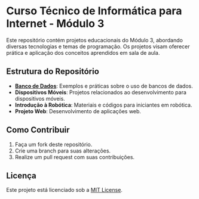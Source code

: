 # Curso Técnico de Informática para Internet - Módulo 3

Este repositório contém projetos educacionais do Módulo 3, abordando diversas tecnologias e temas de programação. Os projetos visam oferecer prática e aplicação dos conceitos aprendidos em sala de aula.

## Estrutura do Repositório

- <a href='./bancos_de_dados_2/cronograma.md' target='blank'>**Banco de Dados**</a>: Exemplos e práticas sobre o uso de bancos de dados.
- **Dispositivos Móveis**: Projetos relacionados ao desenvolvimento para dispositivos móveis.
- **Introdução à Robótica**: Materiais e códigos para iniciantes em robótica.
- **Projeto Web**: Desenvolvimento de aplicações web.

## Como Contribuir

1. Faça um fork deste repositório.
2. Crie uma branch para suas alterações.
3. Realize um pull request com suas contribuições.

## Licença

Este projeto está licenciado sob a [MIT License](LICENSE).